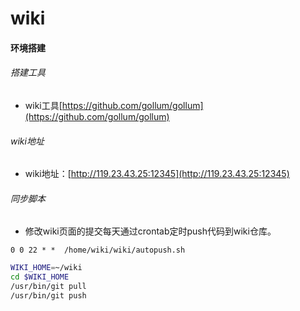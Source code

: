 # wiki

#### 环境搭建
###### 搭建工具
- wiki工具[https://github.com/gollum/gollum](https://github.com/gollum/gollum)

###### wiki地址
- wiki地址：[http://119.23.43.25:12345](http://119.23.43.25:12345)

###### 同步脚本
- 修改wiki页面的提交每天通过crontab定时push代码到wiki仓库。
``` crontab
0 0 22 * *  /home/wiki/wiki/autopush.sh
```

``` autopush.sh
WIKI_HOME=~/wiki
cd $WIKI_HOME
/usr/bin/git pull
/usr/bin/git push
```
